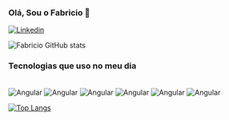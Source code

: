 ### Olá, Sou o Fabricio 👋

[![Linkedin](https://img.shields.io/badge/LinkedIn-0077B5?style=for-the-badge&logo=linkedin&logoColor=white)](https://www.linkedin.com/in/fabricio-mendes-4715461a6/)

![Fabricio GitHub stats](https://github-readme-stats.vercel.app/api?username=fabriciofbmendes&show_icons=true&theme=radical)

### Tecnologias que uso no meu dia

<div style="display: inline_block"><br/>
  
  <img align="center" alt="Angular" src="https://img.shields.io/badge/Angular-DD0031?style=for-the-badge&logo=angular&logoColor=white"/>
  
  <img align="center" alt="Angular" src="https://img.shields.io/badge/.NET-5C2D91?style=for-the-badge&logo=.net&logoColor=white"/>

  <img align="center" alt="Angular" src="https://img.shields.io/badge/C%23-239120?style=for-the-badge&logo=c-sharp&logoColor=white"/>

  <img align="center" alt="Angular" src="https://img.shields.io/badge/TypeScript-007ACC?style=for-the-badge&logo=typescript&logoColor=white"/>

  <img align="center" alt="Angular" src="https://img.shields.io/badge/React_Native-20232A?style=for-the-badge&logo=react&logoColor=61DAFB"/>

  <img align="center" alt="Angular" src="https://img.shields.io/badge/Microsoft_SQL_Server-CC2927?style=for-the-badge&logo=microsoft-sql-server&logoColor=whit"/>
  
</div>


[![Top Langs](https://github-readme-stats.vercel.app/api/top-langs/?username=fabriciofbmendes)](https://github.com/anuraghazra/github-readme-stats)







